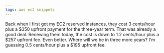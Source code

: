 ```yaml
---
tags: aws ec2 snippets
---
```


Back when I first got my EC2 reserved instances, they cost 3 cents/hour plus a $350 upfront payment for the three-year term. That was already a good deal. Renewing them today, the cost is down to 1.2 cents/hour plus a $257 upfront fee. Even better. Where will we be in three more years? I'm guessing 0.5 cents/hour plus a $195 upfront fee.
